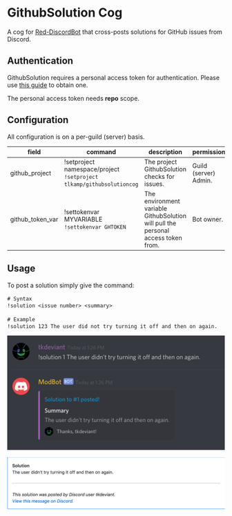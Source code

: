 # GithubSolution Cog
A cog for [Red-DiscordBot](https://red-discordbot.readthedocs.io/en/v3-develop/)
that cross-posts solutions for GitHub issues from Discord.

## Authentication
GithubSolution requires a personal access token for authentication. 
Please use [this guide](https://help.github.com/articles/creating-a-personal-access-token-for-the-command-line/) to 
obtain one.

The personal access token needs **repo** scope.

## Configuration
All configuration is on a per-guild (server) basis.

| field            | command                                                               | description                                                                       | permissions           |
|------------------|-----------------------------------------------------------------------|-----------------------------------------------------------------------------------|-----------------------|
| github_project   | !setproject namespace/project <br/>  `!setproject tlkamp/githubsolutioncog` | The project GithubSolution checks for issues.                                     | Guild (server) Admin. |
| github_token_var | !settokenvar MYVARIABLE <br/>  `!settokenvar GHTOKEN`                       | The environment variable GithubSolution will pull the personal access token from. | Bot owner.            |

## Usage
To post a solution simply give the command:

```
# Syntax
!solution <issue number> <summary>

# Example
!solution 123 The user did not try turning it off and then on again.
```

![Discord](img/discord.png)


![Issue](img/issue.png)